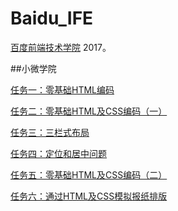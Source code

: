 #  Baidu_IFE

[百度前端技术学院](http://ife.baidu.com/) 2017。

##小微学院

[任务一：零基础HTML编码](http://htmlpreview.github.io/?https://github.com/felinewong/Baidu_IFE/blob/master/%E5%B0%8F%E5%BE%AE%E5%AD%A6%E9%99%A2/task_1/index.html)

[任务二：零基础HTML及CSS编码（一）](https://htmlpreview.github.io/?https://github.com/felinewong/Baidu_IFE/blob/master/%E5%B0%8F%E5%BE%AE%E5%AD%A6%E9%99%A2/task_2/index.html)

[任务三：三栏式布局](https://htmlpreview.github.io/?https://github.com/felinewong/Baidu_IFE/blob/master/%E5%B0%8F%E5%BE%AE%E5%AD%A6%E9%99%A2/task_3/index.html)

[任务四：定位和居中问题](https://htmlpreview.github.io/?https://github.com/felinewong/Baidu_IFE/blob/master/%E5%B0%8F%E5%BE%AE%E5%AD%A6%E9%99%A2/task_4/index.html)

[任务五：零基础HTML及CSS编码（二）](https://htmlpreview.github.io/?https://github.com/felinewong/Baidu_IFE/blob/master/%E5%B0%8F%E5%BE%AE%E5%AD%A6%E9%99%A2/task_5/index.html)

[任务六：通过HTML及CSS模拟报纸排版](https://htmlpreview.github.io/?https://github.com/felinewong/Baidu_IFE/blob/master/%E5%B0%8F%E5%BE%AE%E5%AD%A6%E9%99%A2/task_6/index.html)


